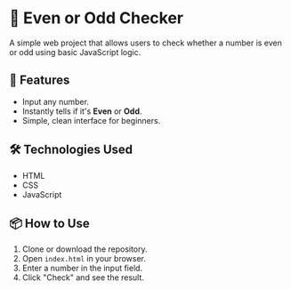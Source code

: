 
# 🔢 Even or Odd Checker

A simple web project that allows users to check whether a number is even or odd using basic JavaScript logic.

## 🚀 Features

- Input any number.
- Instantly tells if it's **Even** or **Odd**.
- Simple, clean interface for beginners.

## 🛠️ Technologies Used

- HTML
- CSS
- JavaScript

## 📦 How to Use

1. Clone or download the repository.
2. Open `index.html` in your browser.
3. Enter a number in the input field.
4. Click "Check" and see the result.

